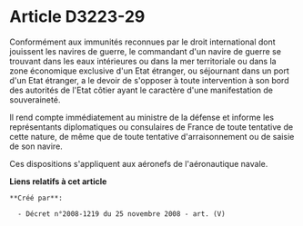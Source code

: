 # Article D3223-29

Conformément aux immunités reconnues par le droit international dont jouissent les navires de guerre, le commandant d'un
navire de guerre se trouvant dans les eaux intérieures ou dans la mer territoriale ou dans la zone économique exclusive d'un
Etat étranger, ou séjournant dans un port d'un Etat étranger, a le devoir de s'opposer à toute intervention à son bord des
autorités de l'Etat côtier ayant le caractère d'une manifestation de souveraineté.

Il rend compte immédiatement au ministre de la défense et informe les représentants diplomatiques ou consulaires de France de
toute tentative de cette nature, de même que de toute tentative d'arraisonnement ou de saisie de son navire.

Ces dispositions s'appliquent aux aéronefs de l'aéronautique navale.

**Liens relatifs à cet article**

	**Créé par**:

	  - Décret n°2008-1219 du 25 novembre 2008 - art. (V)
